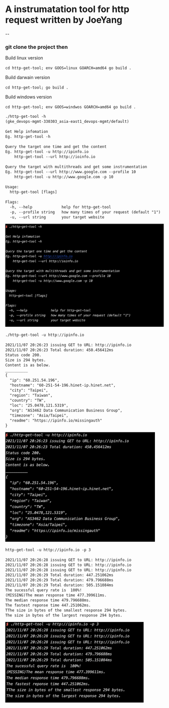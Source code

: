 # A instrumatation tool for http request written by JoeYang

--

### git clone the project then

Build linux version

`cd http-get-tool; env GOOS=linux GOARCH=amd64 go build .`

Build darwain version

`cd http-get-tool; go build .`

Build windows version

`cd http-get-tool; env GOOS=windwos GOARCH=amd64 go build .`

```
./http-get-tool -h                                                                                                                     (gke_devops-mgmt-330303_asia-east1_devops-mgmt/default)

Get Help infomation
Eg. http-get-tool -h

Query the target one time and get the content
Eg. http-get-tool -u http://ipinfo.io
    http-get-tool --url http://ioinfo.io

Query the target with multithreads and get some instrumentation
Eg. http-get-tool --url http://www.google.com --profile 10
    http-get-tool -u http://www.google.com -p 10

Usage:
  http-get-tool [flags]

Flags:
  -h, --help             help for http-get-tool
  -p, --profile string   how many times of your request (default "1")
  -u, --url string       your target website

```

![help](./help.png)

```
./http-get-tool -u http://ipinfo.io

2021/11/07 20:26:23 issuing GET to URL: http://ipinfo.io
2021/11/07 20:26:23 Total duration: 450.456412ms
Status code 200.
Size is 294 bytes.
Content is as below.
__________
{
  "ip": "60.251.54.196",
  "hostname": "60-251-54-196.hinet-ip.hinet.net",
  "city": "Taipei",
  "region": "Taiwan",
  "country": "TW",
  "loc": "25.0478,121.5319",
  "org": "AS3462 Data Communication Business Group",
  "timezone": "Asia/Taipei",
  "readme": "https://ipinfo.io/missingauth"
}
```

![conten](./content.png)

```
http-get-tool -u http://ipinfo.io -p 3

2021/11/07 20:26:28 issuing GET to URL: http://ipinfo.io
2021/11/07 20:26:28 issuing GET to URL: http://ipinfo.io
2021/11/07 20:26:28 issuing GET to URL: http://ipinfo.io
2021/11/07 20:26:29 Total duration: 447.251062ms
2021/11/07 20:26:29 Total duration: 479.796688ms
2021/11/07 20:26:29 Total duration: 505.151084ms
The sucessful query rate is  100%!
(MISSING)The mean response time 477.399611ms.
The median response time 479.796688ms.
The fastest reponse time 447.251062ms.
TThe size in bytes of the smallest response 294 bytes.
The size in bytes of the largest response 294 bytes.

```

![parallel-query](./parallel-query.png)
